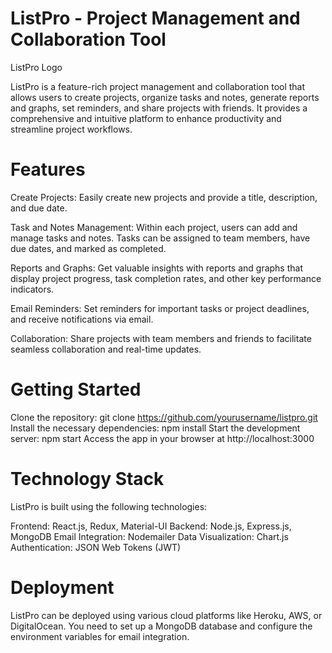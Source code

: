 # ListPro - Project Management and Collaboration Tool
ListPro Logo

ListPro is a feature-rich project management and collaboration tool that allows users to create projects, organize tasks and notes, generate reports and graphs, set reminders, and share projects with friends. It provides a comprehensive and intuitive platform to enhance productivity and streamline project workflows.

# Features
Create Projects: Easily create new projects and provide a title, description, and due date.

Task and Notes Management: Within each project, users can add and manage tasks and notes. Tasks can be assigned to team members, have due dates, and marked as completed.

Reports and Graphs: Get valuable insights with reports and graphs that display project progress, task completion rates, and other key performance indicators.

Email Reminders: Set reminders for important tasks or project deadlines, and receive notifications via email.

Collaboration: Share projects with team members and friends to facilitate seamless collaboration and real-time updates.

# Getting Started
Clone the repository: git clone https://github.com/yourusername/listpro.git
Install the necessary dependencies: npm install
Start the development server: npm start
Access the app in your browser at http://localhost:3000
# Technology Stack
ListPro is built using the following technologies:

Frontend: React.js, Redux, Material-UI
Backend: Node.js, Express.js, MongoDB
Email Integration: Nodemailer
Data Visualization: Chart.js
Authentication: JSON Web Tokens (JWT)
# Deployment
ListPro can be deployed using various cloud platforms like Heroku, AWS, or DigitalOcean. You need to set up a MongoDB database and configure the environment variables for email integration.

